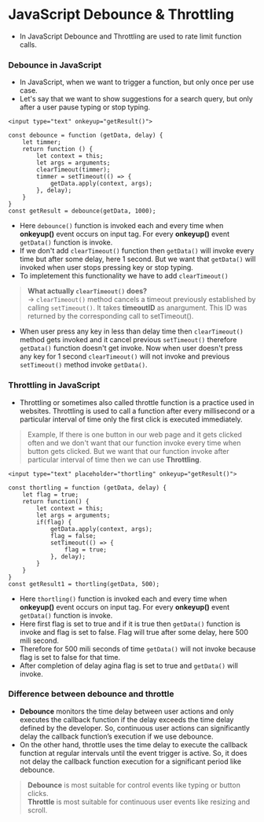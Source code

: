 # JavaScript Debounce & Throttling
* In JavaScript Debounce and Throttling are used to rate limit function calls.
### Debounce in JavaScript
* In JavaScript, when we want to trigger a function, but only once per use case.
* Let's say that we want to show suggestions for a search query, but only after a user pause typing or stop typing.

```
<input type="text" onkeyup="getResult()">

const debounce = function (getData, delay) {
    let timmer;
    return function () {
        let context = this;
        let args = arguments;
        clearTimeout(timmer);
        timmer = setTimeout(() => {
            getData.apply(context, args);
        }, delay);
    }
}
const getResult = debounce(getData, 1000);
```

* Here ```debounce()``` function is invoked each and every time when **onkeyup()** event occurs on input tag. For every **onkeyup()**  event ```getData()``` function is invoke.
* If we don't add ```clearTimeout()``` function then ```getData()``` will invoke every time but after some delay, here 1 second. But we want that ```getData()``` will invoked when user stops pressing key or stop typing.
* To impletement this functionality we have to add ```clearTimeout()```  

> **What actually ```clearTimeout()``` does?**            
-> ```clearTimeout()``` method cancels a timeout previously established by calling ```setTimeout()```. It takes **timeoutID** as anargument. This ID was returned by the corresponding call to setTimeout().

* When user press any key in less than delay time then ```clearTimeout()``` method gets invoked and it cancel previous ```setTimeout()```  therefore ```getData()``` function doesn't get invoke. Now when user doesn't press any key for 1 second ```clearTimeout()``` will not invoke and previous ```setTimeout()``` method invoke ```getData()```.

### Throttling in JavaScript
* Throttling or sometimes also called throttle function is a practice used in websites. Throttling is used to call a function after every millisecond or a particular interval of time only the first click is executed immediately.

> Example, If there is one button in our web page and it gets clicked often and we don't want that our function invoke every time when button gets clicked. But we want that our function invoke after particular interval of time then we can use **Throttling**.

```
<input type="text" placeholder="thortling" onkeyup="getResult()">

const thortling = function (getData, delay) {
    let flag = true;
    return function() {
        let context = this;
        let args = arguments;
        if(flag) {
            getData.apply(context, args);
            flag = false;
            setTimeout(() => {
                flag = true;
            }, delay);
        }
    }
}
const getResult1 = thortling(getData, 500);
```

* Here ```thortling()``` function is invoked each and every time when **onkeyup()** event occurs on input tag. For every **onkeyup()**  event ```getData()``` function is invoke.
* Here first flag is set to true and if it is true then ```getData()``` function is invoke and flag is set to false. Flag will true after some delay, here 500 mili second.
* Therefore for 500 mili seconds of time ```getData()``` will not invoke because flag is set to false for that time.
* After completion of delay agina flag is set to true and ```getData()``` will invoke.

### Difference between debounce and throttle
* **Debounce** monitors the time delay between user actions and only executes the callback function if the delay exceeds the time delay defined by the developer. So, continuous user actions can significantly delay the callback function’s execution if we use debounce.
* On the other hand, throttle uses the time delay to execute the callback function at regular intervals until the event trigger is active. So, it does not delay the callback function execution for a significant period like debounce.

> **Debounce** is most suitable for control events like typing or button clicks.        
**Throttle** is most suitable for continuous user events like resizing and scroll.